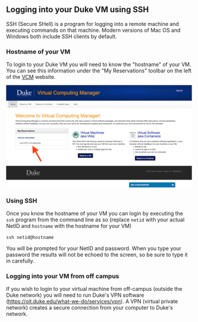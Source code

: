 
## Logging into your Duke VM using SSH

SSH (Secure SHell) is a program for logging into a remote machine and executing commands on that machine. Modern versions of Mac OS and Windows both include SSH clients by default. 


### Hostname of your VM

To login to your Duke VM you will need to know the "hostname" of your VM.  You can see this information under the "My Reservations" toolbar on the left of the [VCM](https://vcm.duke.edu/) website.

![VCM Website](./vcm-screenshot.png)


### Using SSH

Once you know the hostname of your VM you can login by executing the `ssh` program from the command line as so (replace `netid` with your actual NetID and `hostname` with the hostname for your VM)

```
ssh netid@hostname  
```

You will be prompted for your NetID and password.  When you type your password the results will not be echoed to the screen, so be sure to type it in carefully.


### Logging into your VM from off campus

If you wish to login to your virtual machine from off-campus (outside the Duke network) you will need to run Duke's VPN software (https://oit.duke.edu/what-we-do/services/vpn). A VPN (virtual private network) creates a secure connection from your computer to Duke's network.  



